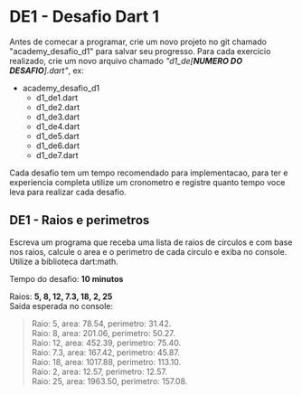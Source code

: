 # DE1 - Desafio Dart 1

Antes de comecar a programar, crie um novo projeto no git chamado "academy_desafio_d1" para salvar seu progresso. Para
cada exercicio realizado, crie um novo arquivo chamado _"d1_de[**NUMERO DO DESAFIO**].dart"_, ex:

- academy_desafio_d1
    - d1_de1.dart
    - d1_de2.dart
    - d1_de3.dart
    - d1_de4.dart
    - d1_de5.dart
    - d1_de6.dart
    - d1_de7.dart

Cada desafio tem um tempo recomendado para implementacao, para ter e experiencia completa utilize um cronometro e
registre quanto tempo voce leva para realizar cada desafio.

## DE1 - Raios e perimetros

Escreva um programa que receba uma lista de raios de circulos e com base nos raios, calcule o area e o perimetro de cada
circulo e exiba no console. Utilize a biblioteca dart:math.

Tempo do desafio: __10 minutos__

Raios: __5, 8, 12, 7.3, 18, 2, 25__  
Saida esperada no console:
> Raio: 5, area: 78.54, perimetro: 31.42.  
> Raio: 8, area: 201.06, perimetro: 50.27.  
> Raio: 12, area: 452.39, perimetro: 75.40.  
> Raio: 7.3, area: 167.42, perimetro: 45.87.  
> Raio: 18, area: 1017.88, perimetro: 113.10.  
> Raio: 2, area: 12.57, perimetro: 12.57.  
> Raio: 25, area: 1963.50, perimetro: 157.08.  